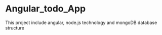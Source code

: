 # Angular_todo_App
This project include angular, node.js technology  and mongoDB database structure
